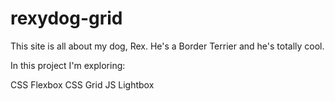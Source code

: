 # rexydog-grid

This site is all about my dog, Rex. He's a Border Terrier and he's totally cool.

In this project I'm exploring:

CSS Flexbox
CSS Grid
JS Lightbox
